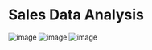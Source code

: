 # Sales Data Analysis
![image](https://github.com/user-attachments/assets/69d1e21d-6e74-4b68-863c-63d35a12272a)
![image](https://github.com/user-attachments/assets/c5721658-0359-49db-a2a5-0a0ecb17739b)
![image](https://github.com/user-attachments/assets/aa18c314-44db-4166-9ce4-d262f9d6b7ba)


